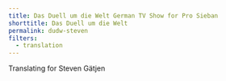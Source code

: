 ```yaml
---
title: Das Duell um die Welt German TV Show for Pro Sieban
shorttitle: Das Duell um die Welt
permalink: dudw-steven
filters:
  - translation
---
```


Translating for Steven Gätjen
